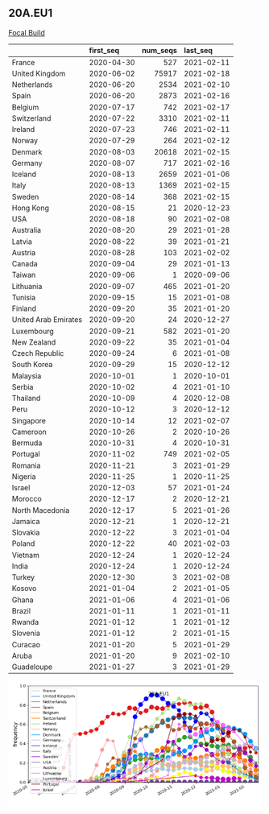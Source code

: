 

## 20A.EU1
[Focal Build](https://nextstrain.org/groups/neherlab/ncov/20A.EU1?f_region=Europe)

|                      | first_seq   |   num_seqs | last_seq   |
|:---------------------|:------------|-----------:|:-----------|
| France               | 2020-04-30  |        527 | 2021-02-11 |
| United Kingdom       | 2020-06-02  |      75917 | 2021-02-18 |
| Netherlands          | 2020-06-20  |       2534 | 2021-02-10 |
| Spain                | 2020-06-20  |       2873 | 2021-02-16 |
| Belgium              | 2020-07-17  |        742 | 2021-02-17 |
| Switzerland          | 2020-07-22  |       3310 | 2021-02-11 |
| Ireland              | 2020-07-23  |        746 | 2021-02-11 |
| Norway               | 2020-07-29  |        264 | 2021-02-12 |
| Denmark              | 2020-08-03  |      20618 | 2021-02-15 |
| Germany              | 2020-08-07  |        717 | 2021-02-16 |
| Iceland              | 2020-08-13  |       2659 | 2021-01-06 |
| Italy                | 2020-08-13  |       1369 | 2021-02-15 |
| Sweden               | 2020-08-14  |        368 | 2021-02-15 |
| Hong Kong            | 2020-08-15  |         21 | 2020-12-23 |
| USA                  | 2020-08-18  |         90 | 2021-02-08 |
| Australia            | 2020-08-20  |         29 | 2021-01-28 |
| Latvia               | 2020-08-22  |         39 | 2021-01-21 |
| Austria              | 2020-08-28  |        103 | 2021-02-02 |
| Canada               | 2020-09-04  |         29 | 2021-01-13 |
| Taiwan               | 2020-09-06  |          1 | 2020-09-06 |
| Lithuania            | 2020-09-07  |        465 | 2021-01-20 |
| Tunisia              | 2020-09-15  |         15 | 2021-01-08 |
| Finland              | 2020-09-20  |         35 | 2021-01-20 |
| United Arab Emirates | 2020-09-20  |         24 | 2020-12-27 |
| Luxembourg           | 2020-09-21  |        582 | 2021-01-20 |
| New Zealand          | 2020-09-22  |         35 | 2021-01-04 |
| Czech Republic       | 2020-09-24  |          6 | 2021-01-08 |
| South Korea          | 2020-09-29  |         15 | 2020-12-12 |
| Malaysia             | 2020-10-01  |          1 | 2020-10-01 |
| Serbia               | 2020-10-02  |          4 | 2021-01-10 |
| Thailand             | 2020-10-09  |          4 | 2020-12-08 |
| Peru                 | 2020-10-12  |          3 | 2020-12-12 |
| Singapore            | 2020-10-14  |         12 | 2021-02-07 |
| Cameroon             | 2020-10-26  |          2 | 2020-10-26 |
| Bermuda              | 2020-10-31  |          4 | 2020-10-31 |
| Portugal             | 2020-11-02  |        749 | 2021-02-05 |
| Romania              | 2020-11-21  |          3 | 2021-01-29 |
| Nigeria              | 2020-11-25  |          1 | 2020-11-25 |
| Israel               | 2020-12-03  |         57 | 2021-01-24 |
| Morocco              | 2020-12-17  |          2 | 2020-12-21 |
| North Macedonia      | 2020-12-17  |          5 | 2021-01-26 |
| Jamaica              | 2020-12-21  |          1 | 2020-12-21 |
| Slovakia             | 2020-12-22  |          3 | 2021-01-04 |
| Poland               | 2020-12-22  |         40 | 2021-02-03 |
| Vietnam              | 2020-12-24  |          1 | 2020-12-24 |
| India                | 2020-12-24  |          1 | 2020-12-24 |
| Turkey               | 2020-12-30  |          3 | 2021-02-08 |
| Kosovo               | 2021-01-04  |          2 | 2021-01-05 |
| Ghana                | 2021-01-06  |          4 | 2021-01-06 |
| Brazil               | 2021-01-11  |          1 | 2021-01-11 |
| Rwanda               | 2021-01-12  |          1 | 2021-01-12 |
| Slovenia             | 2021-01-12  |          2 | 2021-01-15 |
| Curacao              | 2021-01-20  |          5 | 2021-01-29 |
| Aruba                | 2021-01-20  |          9 | 2021-02-10 |
| Guadeloupe           | 2021-01-27  |          3 | 2021-01-29 |

![Overall trends 20A.EU1](/overall_trends_figures/overall_trends_20A.EU1.png)